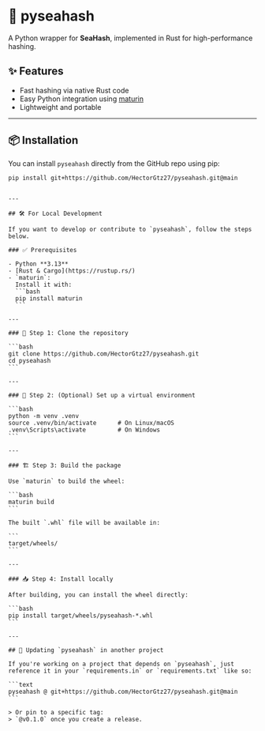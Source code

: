 # 🦀 pyseahash

A Python wrapper for **SeaHash**, implemented in Rust for high-performance hashing.

## ✨ Features

- Fast hashing via native Rust code
- Easy Python integration using [maturin](https://github.com/PyO3/maturin)
- Lightweight and portable

---

## 📦 Installation

You can install `pyseahash` directly from the GitHub repo using pip:

```bash
pip install git+https://github.com/HectorGtz27/pyseahash.git@main
```

````

---

## 🛠 For Local Development

If you want to develop or contribute to `pyseahash`, follow the steps below.

### ✅ Prerequisites

- Python **3.13**
- [Rust & Cargo](https://rustup.rs/)
- `maturin`:
  Install it with:
  ```bash
  pip install maturin
  ```

---

### 📁 Step 1: Clone the repository

```bash
git clone https://github.com/HectorGtz27/pyseahash.git
cd pyseahash
```

---

### 🧪 Step 2: (Optional) Set up a virtual environment

```bash
python -m venv .venv
source .venv/bin/activate      # On Linux/macOS
.venv\Scripts\activate         # On Windows
```

---

### 🏗️ Step 3: Build the package

Use `maturin` to build the wheel:

```bash
maturin build
```

The built `.whl` file will be available in:

```
target/wheels/
```

---

### 📥 Step 4: Install locally

After building, you can install the wheel directly:

```bash
pip install target/wheels/pyseahash-*.whl
```

---

## 🔄 Updating `pyseahash` in another project

If you're working on a project that depends on `pyseahash`, just reference it in your `requirements.in` or `requirements.txt` like so:

```text
pyseahash @ git+https://github.com/HectorGtz27/pyseahash.git@main
```

> Or pin to a specific tag:
> `@v0.1.0` once you create a release.
````
